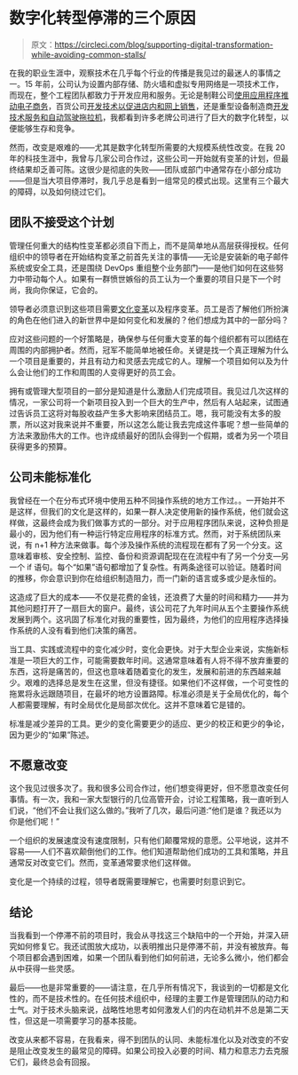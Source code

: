 # 数字化转型停滞的三个原因

> 原文：<https://circleci.com/blog/supporting-digital-transformation-while-avoiding-common-stalls/>

在我的职业生涯中，观察技术在几乎每个行业的传播是我见过的最迷人的事情之一。15 年前，公司认为设置内部存储、防火墙和虚拟专用网络是一项技术工作，而现在，整个工程团队都致力于开发应用和服务。无论是制鞋公司[使用应用程序推动电子商务](https://digiday.com/marketing/how-adidas-is-using-apps-to-fuel-its-e-commerce-ambitions/)，百货公司[开发技术以促进店内和网上销售](https://fortune.com/longform/nordstrom-high-touch-tech-fortune-500/)，还是重型设备制造商[开发技术服务和自动驾驶拖拉机](https://www.chicagobusiness.com/technology/entering-race-tip-top-tech-talent-caterpillar)，我都看到许多老牌公司进行了巨大的数字化转型，以便能够生存和竞争。

然而，改变是艰难的——尤其是数字化转型所需要的大规模系统性改变。在我 20 年的科技生涯中，我曾与几家公司合作过，这些公司一开始就有变革的计划，但最终结果却乏善可陈。这很少是彻底的失败——团队或部门中通常存在小部分成功——但是当大项目停滞时，我几乎总是看到一组常见的模式出现。这里有三个最大的障碍，以及如何绕过它们。

## 团队不接受这个计划

管理任何重大的结构性变革都必须自下而上，而不是简单地从高层获得授权。任何组织中的领导者在开始结构变革之前首先关注的事情——无论是安装新的电子邮件系统或安全工具，还是围绕 DevOps 重组整个业务部门——是他们如何在这些努力中带动每个人。如果有一群愤世嫉俗的员工认为一个重要的项目只是下一个时尚，我向你保证，它会的。

领导者必须意识到这些项目需要[文化变革](https://circleci.com/blog/how-to-lead-your-team-to-devops-maturity/)以及程序变革。员工是否了解他们所扮演的角色在他们进入的新世界中是如何变化和发展的？他们想成为其中的一部分吗？

应对这些问题的一个好策略是，确保参与任何重大变革的每个组织都有可以团结在周围的内部拥护者。然而，冠军不能简单地被任命。关键是找一个真正理解为什么一个项目是重要的，并且有动力和灵感去完成它的人。理解一个项目如何以及为什么会让他们的工作和周围的人变得更好的员工会。

拥有或管理大型项目的一部分是知道是什么激励人们完成项目。我见过几次这样的情况，一家公司将一个新项目投入到一个巨大的生产中，然后有人站起来，试图通过告诉员工这将对每股收益产生多大影响来团结员工。嗯，我可能没有太多的股票，所以这对我来说并不重要，所以这怎么能让我去完成这件事呢？想一些简单的方法来激励伟大的工作。也许成绩最好的团队会得到一个假期，或者为另一个项目获得更多的预算。

## 公司未能标准化

我曾经在一个在分布式环境中使用五种不同操作系统的地方工作过。。一开始并不是这样，但我们的文化是这样的，如果一群人决定使用新的操作系统，他们就会这样做，这最终会成为我们做事方式的一部分。对于应用程序团队来说，这种负担是最小的，因为他们有一种运行特定应用程序的标准方式。然而，对于系统团队来说，有 n+1 种方法来做事。每个涉及操作系统的流程现在都有了另一个分支。这意味着审核、安全控制、监控、备份和资源调配现在在流程中有了另一个分支—另一个 if 语句。每个“如果”语句都增加了复杂性。有两条途径可以验证。随着时间的推移，你会意识到你在给组织制造阻力，而一门新的语言或多或少是永恒的。

这造成了巨大的成本——不仅是花费的金钱，还浪费了大量的时间和精力——并为其他问题打开了一扇巨大的窗户。最终，该公司花了九年时间从五个主要操作系统发展到两个。这巩固了标准化对我的重要性，因为最终，为他们的应用程序选择操作系统的人没有看到他们决策的痛苦。

当工具、实践或流程中的变化减少时，变化会更快。对于大型企业来说，实施新标准是一项巨大的工作，可能需要数年时间。这通常意味着有人将不得不放弃重要的东西，这将是痛苦的，但这也意味着随着变化的发生，发展和前进的东西越来越少。艰难的选择总是发生在这里，但没有捷径。如果他们不这样做，一个可变性的拖累将永远跟随项目，在最坏的地方设置路障。标准必须是关于全局优化的，每个人都需要理解，有时全局优化是局部次优化。这并不意味着它是错的。

标准是减少差异的工具。更少的变化需要更少的适应、更少的校正和更少的争论，因为更少的“如果”陈述。

## 不愿意改变

这个我见过很多次了。我和很多公司合作过，他们想变得更好，但不愿意改变任何事情。有一次，我和一家大型银行的几位高管开会，讨论工程策略，我一直听到人们说，“他们不会让我们这么做的。”我听了几次，最后问道:“他们是谁？我还以为你是他们呢！”

一个组织的发展速度没有速度限制，只有他们颠覆常规的意愿。公平地说，这并不容易——人们不喜欢颠倒他们的工作。他们知道帮助他们成功的工具和策略，并且通常反对改变它们。然而，变革通常要求他们这样做。

变化是一个持续的过程，领导者既需要理解它，也需要时刻意识到它。

## 结论

当我看到一个停滞不前的项目时，我会从寻找这三个缺陷中的一个开始，并深入研究如何修复它。我还试图放大成功，以表明推出只是停滞不前，并没有被放弃。每个项目都会遇到困难，如果一个团队看到他们如何前进，无论多么微小，他们都会从中获得一些灵感。

最后——也是非常重要的——请注意，在几乎所有情况下，我谈到的一切都是文化性的，而不是技术性的。在任何技术组织中，经理的主要工作是管理团队的动力和士气。对于技术头脑来说，战略性地思考如何激发人们的内在动机并不总是第二天性，但这是一项需要学习的基本技能。

改变从来都不容易，在我看来，得不到团队的认同、未能标准化以及对改变的不安是阻止改变发生的最常见的障碍。如果公司投入必要的时间、精力和意志力去克服它们，最终总会有回报。
